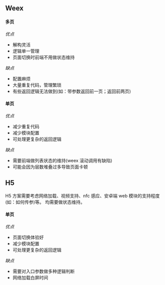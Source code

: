 ## Weex

#### 多页

_优点_

- 解构灵活
- 逻辑单一管理
- 页面切换时前端不用做状态维持

_缺点_

- 配置麻烦
- 大量重复代码，管理繁琐
- 有些返回逻辑无法做到(如：带参数返回前一页；返回前两页)

#### 单页

_优点_

- 减少重复代码
- 减少模块配置
- 可处理更复杂的返回逻辑

_缺点_

- 需要前端做列表状态的维持(weex 滚动调用有缺陷)
- 可能会因为层数堆叠过多导致页面卡顿

## H5

H5 方案需要考虑网络加载、视频支持、nfc 感应、安卓端 web 模块的支持程度(如：如何传参)等。
均需要做状态维持。

#### 单页

_优点_

- 页面切换体验好
- 减少模块配置
- 可处理更复杂的返回逻辑

_缺点_

- 需要对入口参数做多种逻辑判断
- 网络加载白屏时间
